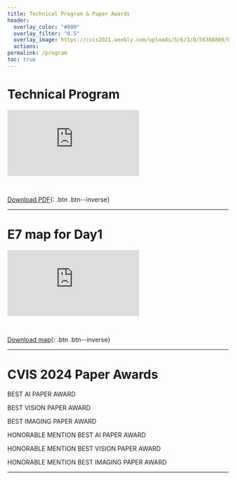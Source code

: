 ```yaml
---
title: Technical Program & Paper Awards
header:
  overlay_color: "#000"
  overlay_filter: "0.5"
  overlay_image: https://cvis2021.weebly.com/uploads/5/6/3/0/56308869/background-images/236520036.jpg
  actions:
permalink: /program
toc: true
---
```


# Technical Program


<embed src="https://drive.google.com/viewerng/
viewer?embedded=true&url=https://cvis2022.github.io/assets/Schedule-cvis2022.pdf"> 

<br>

[Download PDF](assets/Schedule-cvis2022.pdf){: .btn .btn--inverse}

---

# E7 map for Day1

<embed src="https://drive.google.com/viewerng/
viewer?embedded=true&url=https://cvis2022.github.io/assets/067E7_02FLR.pdf"> 

<br>

[Download map](assets/067E7_02FLR.pdf){: .btn .btn--inverse}

---

# CVIS 2024 Paper Awards

BEST AI PAPER AWARD



BEST VISION PAPER AWARD



BEST IMAGING PAPER AWARD



HONORABLE MENTION BEST AI PAPER AWARD



HONORABLE MENTION BEST VISION PAPER AWARD



HONORABLE MENTION BEST IMAGING PAPER AWARD

----
